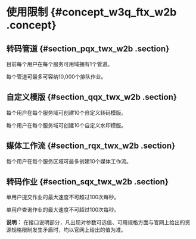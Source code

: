 # 使用限制 {#concept_w3q_ftx_w2b .concept}

## 转码管道 {#section_pqx_twx_w2b .section}

目前每个用户在每个服务可用域拥有1个管道。

每个管道可最多可容纳10,000个排队作业。

## 自定义模版 {#section_qqx_twx_w2b .section}

每个用户在每个服务域可创建10个自定义转码模版。

每个用户在每个服务域可创建10个自定义水印模版。

## 媒体工作流 {#section_rqx_twx_w2b .section}

每个用户在每个服务区域可最多创建10个媒体工作流。

## 转码作业 {#section_sqx_twx_w2b .section}

单用户提交作业的最大速度不可超过100次每秒。

单用户查询作业的最大速度不可超过100次每秒。

**说明：** 在接口说明部分，凡出现对参数可选值、可用规格方面与官网上给出的资源规格限制发生矛盾时，均以官网上给出的值为准。

